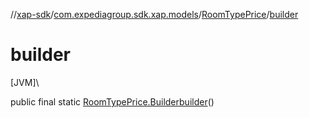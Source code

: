 //[xap-sdk](../../../index.md)/[com.expediagroup.sdk.xap.models](../index.md)/[RoomTypePrice](index.md)/[builder](builder.md)

# builder

[JVM]\

public final static [RoomTypePrice.Builder](-builder/index.md)[builder](builder.md)()
